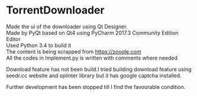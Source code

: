 # TorrentDownloader
Made the ui of the downloader using Qt Designer.<br>
Made by PyQt based on Qt4 using PyCharm 2017.3 Community Edition Editor<br>
Used Python 3.4 to build it<br>
The content is being scrapped from https://zooqle.com<br>
All the codes in Implement.py is written with comments where needed<br>

Download feature has not been build.I tried building download feature using seedr.cc website and splinter
library but it has google captcha installed.

Further development has been stopped till I find the favourable condition.

